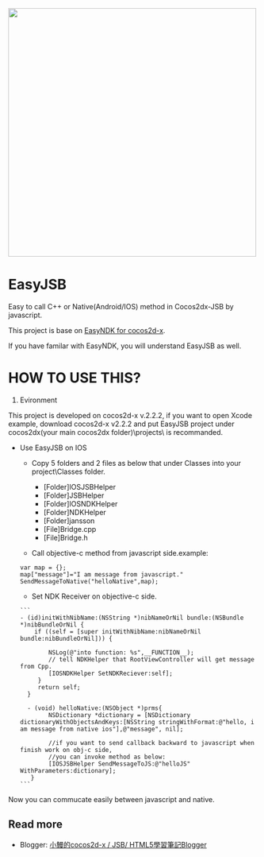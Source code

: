 <img src="https://dl.dropboxusercontent.com/u/12328600/easyjsb1.png" width=500>

EasyJSB
=======

Easy to call C++ or Native(Android/IOS) method in Cocos2dx-JSB by javascript.

This project is base on [EasyNDK for cocos2d-x][1].

If you have familar with EasyNDK, you will understand EasyJSB as well.



HOW TO USE THIS?
================
1. Evironment

This project is developed on cocos2d-x v.2.2.2, if you want to open Xcode example, download cocos2d-x v2.2.2 
and put EasyJSB project under cocos2dx(your main cocos2dx folder)\projects\ is recommanded.

* Use EasyJSB on IOS

     * Copy 5 folders and 2 files as below that under Classes into your project\Classes folder.
        * [Folder]IOSJSBHelper
        * [Folder]JSBHelper
        * [Folder]IOSNDKHelper
        * [Folder]NDKHelper
        * [Folder]jansson
        * [File]Bridge.cpp
        * [File]Bridge.h

     * Call objective-c method from javascript side.example:
     ```
     var map = {};
     map["message"]="I am message from javascript."
     SendMessageToNative("helloNative",map);
     ```

     * Set NDK Receiver on objective-c side.

      ```
      - (id)initWithNibName:(NSString *)nibNameOrNil bundle:(NSBundle *)nibBundleOrNil {
          if ((self = [super initWithNibName:nibNameOrNil bundle:nibBundleOrNil])) {
        
              NSLog(@"into function: %s",__FUNCTION__);
              // tell NDKHelper that RootViewController will get message from Cpp.
              [IOSNDKHelper SetNDKReciever:self];
           }
           return self;
        }
        
        - (void) helloNative:(NSObject *)prms{
              NSDictionary *dictionary = [NSDictionary dictionaryWithObjectsAndKeys:[NSString stringWithFormat:@"hello, i am message from native ios"],@"message", nil];
            
              //if you want to send callback backward to javascript when finish work on obj-c side, 
              //you can invoke method as below:
              [IOSJSBHelper SendMessageToJS:@"helloJS" WithParameters:dictionary];
         }
      ```
      
Now you can commucate easily between javascript and native.

Read more
----------

   * Blogger: [小鰻的cocos2d-x / JSB/ HTML5學習筆記Blogger][2]

[1]: https://github.com/aajiwani/EasyNDK-for-cocos2dx "EasyNDK for cocos2d-x"
[2]: http://lp43-cocos2dx.blogspot.tw/2014/01/cocos2d-x-jsbeasyjsb-beta.html "小鰻的cocos2d-x / JSB/ HTML5學習筆記"
